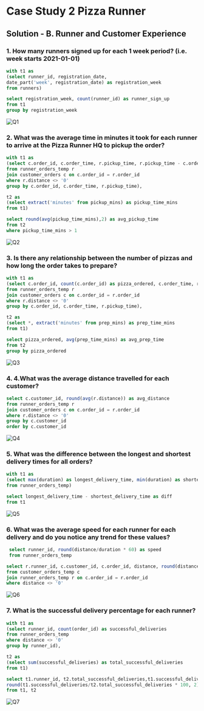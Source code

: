# Case Study 2 Pizza Runner

## Solution - B. Runner and Customer Experience

### 1. How many runners signed up for each 1 week period? (i.e. week starts 2021-01-01)

```` sql
with t1 as
(select runner_id, registration_date, 
date_part('week', registration_date) as registration_week
from runners)

select registration_week, count(runner_id) as runner_sign_up
from t1
group by registration_week
````
![Q1](https://user-images.githubusercontent.com/98659820/158360852-ea93f5af-b124-4222-9528-477fa03ad0b8.png)

### 2. What was the average time in minutes it took for each runner to arrive at the Pizza Runner HQ to pickup the order?

```` sql
with t1 as 
(select c.order_id, c.order_time, r.pickup_time, r.pickup_time - c.order_time as pickup_mins
from runner_orders_temp r
join customer_orders c on c.order_id = r.order_id 
where r.distance <> '0'
group by c.order_id, c.order_time, r.pickup_time),

t2 as 
(select extract('minutes' from pickup_mins) as pickup_time_mins
from t1)

select round(avg(pickup_time_mins),2) as avg_pickup_time
from t2
where pickup_time_mins > 1
````
![Q2](https://user-images.githubusercontent.com/98659820/158361545-90cf9cdd-3fb8-4fd1-9a9e-a05154f600c2.png)


### 3. Is there any relationship between the number of pizzas and how long the order takes to prepare?

```` sql
with t1 as 
(select c.order_id, count(c.order_id) as pizza_ordered, c.order_time, r.pickup_time, r.pickup_time - c.order_time as prep_mins
from runner_orders_temp r
join customer_orders c on c.order_id = r.order_id 
where r.distance <> '0'
group by c.order_id, c.order_time, r.pickup_time),

t2 as 
(select *, extract('minutes' from prep_mins) as prep_time_mins
from t1)

select pizza_ordered, avg(prep_time_mins) as avg_prep_time
from t2
group by pizza_ordered
````
![Q3](https://user-images.githubusercontent.com/98659820/158361719-6d3f5285-cc78-46be-8dab-ed5c124ec168.png)

### 4. 4.What was the average distance travelled for each customer?

```` sql
select c.customer_id, round(avg(r.distance)) as avg_distance
from runner_orders_temp r
join customer_orders c on c.order_id = r.order_id 
where r.distance <> '0'
group by c.customer_id
order by c.customer_id
````
![Q4](https://user-images.githubusercontent.com/98659820/158362027-5b1c3fd5-8104-404b-9872-1a4e2db0b97f.png)

### 5. What was the difference between the longest and shortest delivery times for all orders?

```` sql
with t1 as 
(select max(duration) as longest_delivery_time, min(duration) as shortest_delivery_time
from runner_orders_temp)

select longest_delivery_time - shortest_delivery_time as diff
from t1 
```` 
![Q5](https://user-images.githubusercontent.com/98659820/158362436-73821030-110c-4d38-a627-f6d250d01e4d.png)

### 6. What was the average speed for each runner for each delivery and do you notice any trend for these values?

```` sql
 select runner_id, round(distance/duration * 60) as speed
 from runner_orders_temp

select r.runner_id, c.customer_id, c.order_id, distance, round(distance/duration * 60) as speed
from customer_orders_temp c 
join runner_orders_temp r on c.order_id = r.order_id
where distance <> '0'
````
![Q6](https://user-images.githubusercontent.com/98659820/158366159-869ccb20-1fad-4ae9-983e-2aefc3b79949.png)

### 7. What is the successful delivery percentage for each runner?

```` sql
with t1 as 
(select runner_id, count(order_id) as successful_deliveries
from runner_orders_temp
where distance <> '0'
group by runner_id),

t2 as 
(select sum(successful_deliveries) as total_successful_deliveries
from t1)

select t1.runner_id, t2.total_successful_deliveries,t1.successful_deliveries, 
round(t1.successful_deliveries/t2.total_successful_deliveries * 100, 2) as Sucess_perct
from t1, t2
````
![Q7](https://user-images.githubusercontent.com/98659820/158366484-11182dbf-8d96-4ac0-a8d3-29df295b38ef.png)




